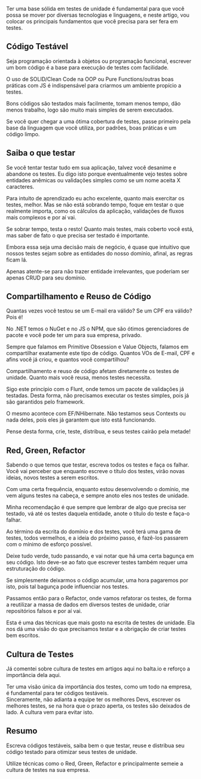 Ter uma base sólida em testes de unidade é fundamental para que você possa se mover por diversas tecnologias e linguagens, e neste artigo, vou colocar os principais fundamentos que você precisa para ser fera em testes.

Código Testável
---------------

Seja programação orientada à objetos ou programação funcional, escrever um bom código é a base para execução de testes com facilidade.  
  
O uso de SOLID/Clean Code na OOP ou Pure Functions/outras boas práticas com JS é indispensável para criarmos um ambiente propício a testes.  
  
Bons códigos são testados mais facilmente, tomam menos tempo, dão menos trabalho, logo são muito mais simples de serem executados.  
  
Se você quer chegar a uma ótima cobertura de testes, passe primeiro pela base da linguagem que você utiliza, por padrões, boas práticas e um código limpo.

Saiba o que testar
------------------

Se você tentar testar tudo em sua aplicação, talvez você desanime e abandone os testes. Eu digo isto porque eventualmente vejo testes sobre entidades anêmicas ou validações simples como se um nome aceita X caracteres.  
  
Para intuito de aprendizado eu acho excelente, quanto mais exercitar os testes, melhor. Mas se não está sobrando tempo, foque em testar o que realmente importa, como os cálculos da aplicação, validações de fluxos mais complexos e por aí vai.  
  
Se sobrar tempo, testa o resto! Quanto mais testes, mais coberto você está, mas saber de fato o que precisa ser testado é importante.  
  
Embora essa seja uma decisão mais de negócio, é quase que intuitivo que nossos testes sejam sobre as entidades do nosso domínio, afinal, as regras ficam lá.  
  
Apenas atente-se para não trazer entidade irrelevantes, que poderiam ser apenas CRUD para seu domínio.

Compartilhamento e Reuso de Código
----------------------------------

Quantas vezes você testou se um E-mail era válido? Se um CPF era válido? Pois é!  
  
No .NET temos o NuGet e no JS o NPM, que são ótimos gerenciadores de pacote e você pode ter um para sua empresa, privado.  
  
Sempre que falamos em Primitive Obsession e Value Objects, falamos em compartilhar exatamente este tipo de código. Quantos VOs de E-mail, CPF e afins você já criou, e quantos você compartilhou?  
  
Compartilhamento e reuso de código afetam diretamente os testes de unidade. Quanto mais você reusa, menos testes necessita.  
  
Sigo este princípio com o Flunt, onde temos um pacote de validações já testadas. Desta forma, não precisamos executar os testes simples, pois já são garantidos pelo framework.  
  
O mesmo acontece com EF/NHibernate. Não testamos seus Contexts ou nada deles, pois eles já garantem que isto está funcionando.  
  
Pense desta forma, crie, teste, distribua, e seus testes cairão pela metade!

Red, Green, Refactor
--------------------

Sabendo o que temos que testar, escreva todos os testes e faça os falhar. Você vai perceber que enquanto escreve o título dos testes, virão novas ideias, novos testes a serem escritos.  
  
Com uma certa frequência, enquanto estou desenvolvendo o domínio, me vem alguns testes na cabeça, e sempre anoto eles nos testes de unidade.  
  
Minha recomendação é que sempre que lembrar de algo que precisa ser testado, vá até os testes daquela entidade, anote o título do teste e faça-o falhar.  
  
Ao término da escrita do domínio e dos testes, você terá uma gama de testes, todos vermelhos, e a ideia do próximo passo, é fazê-los passarem com o mínimo de esforço possível.  
  
Deixe tudo verde, tudo passando, e vai notar que há uma certa bagunça em seu código. Isto deve-se ao fato que escrever testes também requer uma estruturação do código.  
  
Se simplesmente deixarmos o código acumular, uma hora pagaremos por isto, pois tal bagunça pode influenciar nos testes.  
  
Passamos então para o Refactor, onde vamos refatorar os testes, de forma a reutilizar a massa de dados em diversos testes de unidade, criar repositórios falsos e por aí vai.  
  
Esta é uma das técnicas que mais gosto na escrita de testes de unidade. Ela nos dá uma visão do que precisamos testar e a obrigação de criar testes bem escritos.

Cultura de Testes
-----------------

Já comentei sobre cultura de testes em artigos aqui no balta.io e reforço a importância dela aqui.  
  
Ter uma visão única da importância dos testes, como um todo na empresa, é fundamental para ter códigos testáveis.  
Sinceramente, não adianta a equipe ter os melhores Devs, escrever os melhores testes, se na hora que o prazo aperta, os testes são deixados de lado. A cultura vem para evitar isto.

Resumo
------

Escreva códigos testáveis, saiba bem o que testar, reuse e distribua seu código testado para otimizar seus testes de unidade.  
  
Utilize técnicas como o Red, Green, Refactor e principalmente semeie a cultura de testes na sua empresa.